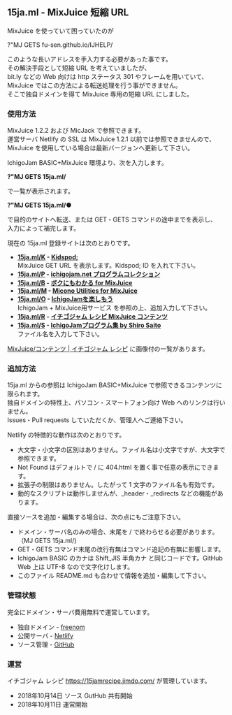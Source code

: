## 15ja.ml - MixJuice 短縮 URL

MixJuice を使っていて困っていたのが

?"MJ GETS fu-sen.github.io/IJHELP/

このような長いアドレスを手入力する必要があった事です。<br>
その解決手段として短縮 URL を考えていましたが、<br>
bit.ly などの Web 向けは http ステータス 301 やフレームを用いていて、<br>
MixJuice ではこの方法による転送処理を行う事ができません。<br>
そこで独自ドメインを得て MixJuice 専用の短縮 URL にしました。

### 使用方法

MixJuice 1.2.2 および MicJack で参照できます。<br>
運営サーバ Netlify の SSL は MixJuice 1.2.1 以前では参照できませんので、<br>
MixJuice を使用している場合は最新バージョンへ更新して下さい。

IchigoJam BASIC+MixJuice 環境より、次を入力します。

**?"MJ GETS 15ja.ml/**

で一覧が表示されます。

**?"MJ GETS 15ja.ml/●**

で目的のサイトへ転送、または GET・GETS コマンドの途中までを表示し、<br>
入力によって補完します。

現在の 15ja.ml 登録サイトは次のとおりです。

* **<a href="https://github.com/fu-sen/15ja.ml/blob/master/k">15ja.ml/K</a> - <a href="http://kidspod.club/">Kidspod;</a>**<br>MixJuice GET URL を表示します。Kidspod; ID を入れて下さい。
* **<a href="https://github.com/fu-sen/15ja.ml/blob/master/p">15ja.ml/P</a> - <a href="https://www.facebook.com/groups/ichigojam/permalink/718281468311609/" target="_blank">ichigojam.net プログラムコレクション</a>**
* **<a href="https://github.com/fu-sen/15ja.ml/blob/master/b">15ja.ml/B</a> - <a href="https://blogs.yahoo.co.jp/bokunimowakaru/55369582.html" target="_blank">ボクにもわかる for MixJuice</a>**
* **<a href="https://github.com/fu-sen/15ja.ml/blob/master/m">15ja.ml/M</a> - <a href="http://ijutilities.micutil.com/" target="_blank">Micono Utilities for MixJuice</a>**
* **<a href="https://github.com/fu-sen/15ja.ml/blob/master/o">15ja.ml/O</a> - <a href="http://www.openspc2.org/reibun/IchigoJam/" target="_blank">IchigoJamを楽しもう</a>**<br>IchigoJam + MixJuice用サービス を参照の上、追加入力して下さい。
* **<a href="https://github.com/fu-sen/15ja.ml/blob/master/r">15ja.ml/R</a> - <a href="https://15jamrecipe.jimdo.com/" target="_blank">イチゴジャム レシピ MixJuice コンテンツ</a>**
* **<a href="https://github.com/fu-sen/15ja.ml/blob/master/s">15ja.ml/S</a> - <a href="http://comich.net/ichigojam/" target="_blank">IchigoJamプログラム集 by Shiro Saito</a>**<br>ファイル名を入力して下さい。

<a href="https://15jamrecipe.jimdo.com/mixjuice/%E3%82%B3%E3%83%B3%E3%83%86%E3%83%B3%E3%83%84/" target="_blank">MixJuice/コンテンツ | イチゴジャム レシピ</a> に画像付の一覧があります。

### 追加方法

15ja.ml からの参照は IchigoJam BASIC+MixJuice で参照できるコンテンツに限られます。<br>
独自ドメインの特性上、パソコン・スマートフォン向け Web へのリンクは行いません。<br>
Issues・Pull requests していただくか、管理人へご連絡下さい。

Netlify の特徴的な動作は次のとおりです。

* 大文字・小文字の区別はありません。ファイル名は小文字ですが、大文字で参照できます。
* Not Found はデフォルトで / に 404.html を置く事で任意の表示にできます。
* 拡張子の制限はありません。したがって 1 文字のファイル名も有効です。
* 動的なスクリプトは動作しませんが、_header・_redirects などの機能があります。

直接ソースを追加・編集する場合は、次の点にもご注意下さい。

* ドメイン・サーバ名のみの場合、末尾を / で終わらせる必要があります。（MJ GETS 15ja.ml/)
* GET・GETS コマンド末尾の改行有無はコマンド追記の有無に影響します。
* IchigoJam BASIC のカナは Shift_JIS 半角カナ と同じコードです。GitHub Web 上は UTF-8 なので文字化けします。
* このファイル README.md も合わせて情報を追加・編集して下さい。

### 管理状態

完全にドメイン・サーバ費用無料で運営しています。

* 独自ドメイン - <a href="https://www.freenom.com/" target="_blank">freenom</a>
* 公開サーバ - <a href="https://www.netlify.com/" target="_blank">Netlify</a>
* ソース管理 - <a href="https://github.com/" target="_blank">GitHub</a>

### 運営

イチゴジャム レシピ https://15jamrecipe.jimdo.com/ が管理しています。

* 2018年10月14日 ソース GutHub 共有開始
* 2018年10月11日 運営開始
